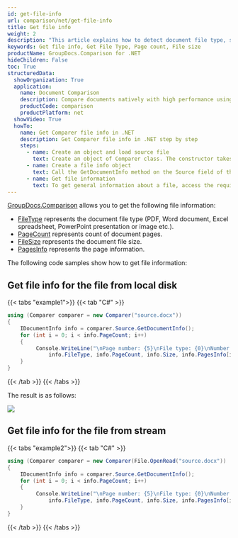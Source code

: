 ```yaml
---
id: get-file-info
url: comparison/net/get-file-info
title: Get file info
weight: 2
description: "This article explains how to detect document file type, size and calculate pages count when annotate documents or images with GroupDocs.Comparison."
keywords: Get file info, Get File Type, Page count, File size
productName: GroupDocs.Comparison for .NET
hideChildren: False
toc: True
structuredData:
  showOrganization: True
  application:
    name: Document Comparison
    description: Compare documents natively with high performance using C# language and GroupDocs.Comparison for .NET
    productCode: comparison
    productPlatform: net
  showVideo: True
  howTo:
    name: Get Comparer file info in .NET
    description: Get Comparer file info in .NET step by step
    steps:
      - name: Create an object and load source file
        text: Create an object of Comparer class. The constructor takes the source file path parameter. You may specify absolute or relative file path as per your requirements.
      - name: Create a file info object
        text: Call the GetDocumentInfo method on the Source field of the comparer object and assign the result to file info object of IDocumentInfo class.
      - name: Get file information
        text: To get general information about a file, access the required field using the file info object. To get information about a particular page, use the PagesInfo field with the required page index and access the required field after that.
---
```


[GroupDocs.Comparison](https://products.groupdocs.com/comparison/net) allows you to get the following file information:

*   [FileType](https://reference.groupdocs.com/net/comparison/groupdocs.comparison.interfaces/idocumentinfo/properties/filetype) represents the document file type (PDF, Word document, Excel spreadsheet, PowerPoint presentation or image etc.).
*   [PageCount](https://reference.groupdocs.com/net/comparison/groupdocs.comparison.interfaces/idocumentinfo/properties/pagecount) represents count of document pages.
*   [FileSize](https://reference.groupdocs.com/net/comparison/groupdocs.comparison.interfaces/idocumentinfo/properties/size) represents the document file size.
*   [PagesInfo](https://reference.groupdocs.com/comparison/net/groupdocs.comparison.result/pageinfo) represents the page information.

The following code samples show how to get file information:

## Get file info for the file from local disk

{{< tabs "example1">}}
{{< tab "C#" >}}
```csharp
using (Comparer comparer = new Comparer("source.docx"))
{
	IDocumentInfo info = comparer.Source.GetDocumentInfo();
    for (int i = 0; i < info.PageCount; i++)
    {
         Console.WriteLine("\nPage number: {5}\nFile type: {0}\nNumber of pages: {1}\nDocument size: {2} bytes\nWidth: {3}\nHeight: {4} ",
             info.FileType, info.PageCount, info.Size, info.PagesInfo[i].Width, info.PagesInfo[i].Height, i + 1);
    }
}
```
{{< /tab >}}
{{< /tabs >}}

The result is as follows:

![](/comparison/net/images/get-file-info.png)

## Get file info for the file from stream

{{< tabs "example2">}}
{{< tab "C#" >}}
```csharp
using (Comparer comparer = new Comparer(File.OpenRead("source.docx"))
{
	IDocumentInfo info = comparer.Source.GetDocumentInfo();
    for (int i = 0; i < info.PageCount; i++)
    {
         Console.WriteLine("\nPage number: {5}\nFile type: {0}\nNumber of pages: {1}\nDocument size: {2} bytes\nWidth: {3}\nHeight: {4} ",
             info.FileType, info.PageCount, info.Size, info.PagesInfo[i].Width, info.PagesInfo[i].Height, i + 1);
    }
}
```
{{< /tab >}}
{{< /tabs >}}
